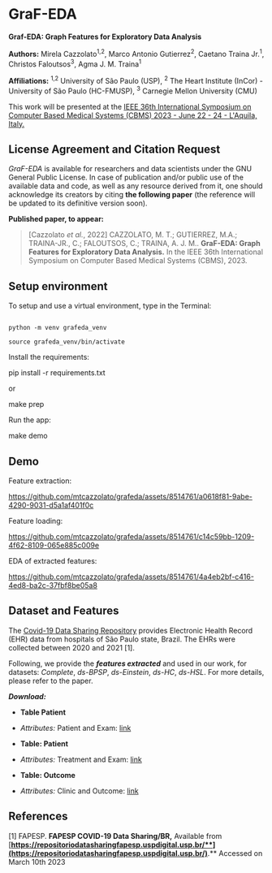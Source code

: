 
# GraF-EDA

  

**Graf-EDA: Graph Features for Exploratory Data Analysis**

**Authors:** Mirela Cazzolato<sup>1,2</sup>, Marco Antonio Gutierrez<sup>2</sup>, Caetano Traina Jr.<sup>1</sup>, Christos Faloutsos<sup>3</sup>, Agma J. M. Traina<sup>1</sup>

**Affiliations:**  <sup>1,2</sup> University of São Paulo (USP), <sup>2</sup> The Heart Institute (InCor) - University of São Paulo (HC-FMUSP), <sup>3</sup> Carnegie Mellon University (CMU)

This work will be presented at the [IEEE 36th International Symposium on Computer Based Medical Systems (CBMS) 2023 - June 22 - 24 - L'Aquila, Italy.](https://2023.cbms-conference.org/) 
 
  
## License Agreement and Citation Request  

*GraF-EDA* is available for researchers and data scientists under the GNU General Public License. In case of publication and/or public use of the available data and code, as well as any resource derived from it, one should acknowledge its creators by citing **the following paper** (the reference will be updated to its definitive version soon).
  
**Published paper, to appear:**

> \[Cazzolato *et al.*, 2022\] CAZZOLATO, M. T.;  GUTIERREZ, M.A.;  TRAINA-JR., C.; FALOUTSOS, C.; TRAINA, A. J. M.. **GraF-EDA: Graph Features for Exploratory Data Analysis.** In the IEEE 36th International Symposium on Computer Based Medical Systems (CBMS), 2023.


## Setup environment

  

To setup and use a virtual environment, type in the Terminal:

  

```

python -m venv grafeda_venv

source grafeda_venv/bin/activate

```

  

Install the requirements:

  

pip install -r requirements.txt

or

  

make prep

  

Run the app:

  

make demo

  
## Demo  

Feature extraction:  


https://github.com/mtcazzolato/grafeda/assets/8514761/a0618f81-9abe-4290-9031-d5a1af401f0c


Feature loading:  



https://github.com/mtcazzolato/grafeda/assets/8514761/c14c59bb-1209-4f62-8109-065e885c009e


EDA of extracted features:  



https://github.com/mtcazzolato/grafeda/assets/8514761/4a4eb2bf-c416-4ed8-ba2c-37fbf8be05a8



## Dataset and Features

The [Covid-19 Data Sharing Repository]([https://repositoriodatasharingfapesp.uspdigital.usp.br/](https://repositoriodatasharingfapesp.uspdigital.usp.br/)) provides Electronic Health Record (EHR) data from hospitals of São Paulo state, Brazil. The EHRs were collected between 2020 and 2021 [1].

Following, we provide the ***features extracted*** and used in our work, for datasets: *Complete*, *ds-BPSP*, *ds-Einstein*, *ds-HC*, *ds-HSL*. For more details, please refer to the paper.

  
  

***Download:***

  

-  **Table Patient**

-  *Attributes:* Patient and Exam: [link](https://drive.google.com/drive/folders/1y2_SDW1AkUwVg64omU6isbVBOc2TSUT8?usp=sharing)

-  **Table: Patient**

-  *Attributes:* Treatment and Exam: [link](https://drive.google.com/drive/folders/1ocjN148UsoFUJejChgAK_BjQ_9YIbABe?usp=sharing)

  

-  **Table: Outcome**

-  *Attributes:* Clinic and Outcome: [link](https://drive.google.com/drive/folders/15Zy1QSMnutFdrgnCp7EOBn25hNYvikWB?usp=sharing)

## References

  

[1] FAPESP. **FAPESP COVID-19 Data Sharing/BR,** Available from [**https://repositoriodatasharingfapesp.uspdigital.usp.br/**](https://repositoriodatasharingfapesp.uspdigital.usp.br/)**.** Accessed on March 10th 2023
